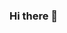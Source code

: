 ### Hi there 👋

<!--
**aleenajoby2711/aleenajoby2711** is a ✨ _special_ ✨ repository because its `README.md` (this file) appears on your GitHub profile.

Here are some ideas to get you started:

- 🔭 I’m currently studying MSc Economics and Data Analytics from Christ University
- 📫 How to reach me: aleena.joby@msea.christuniversity.in
- 😄 Pronouns: she/her
